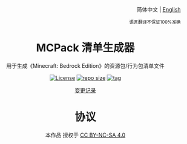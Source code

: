 <div align="center">
<div align="right">

简体中文 | [English](./README.md)

<sup>语言翻译不保证100%准确</sup>

</div>

# MCPack 清单生成器
用于生成《Minecraft: Bedrock Edition》的资源包/行为包清单文件

[![License](https://img.shields.io/badge/License-CC_BY--NC--SA_4.0-defalut?style=social&logo=creativecommons)](https://creativecommons.org/licenses/by-nc-sa/4.0/) [![repo size](https://img.shields.io/github/repo-size/XiaozhiSans/mcpack-manifest-generator?style=social&logo=github)](./) [![tag](https://img.shields.io/github/v/tag/XiaozhiSans/mcpack-manifest-generator?include_prereleases&sort=date&style=social&logo=github)](./)

[变更记录](./changes)

# 协议
本作品 授权于 [CC BY-NC-SA 4.0](https://creativecommons.org/licenses/by-nc-sa/4.0/)

</div>
